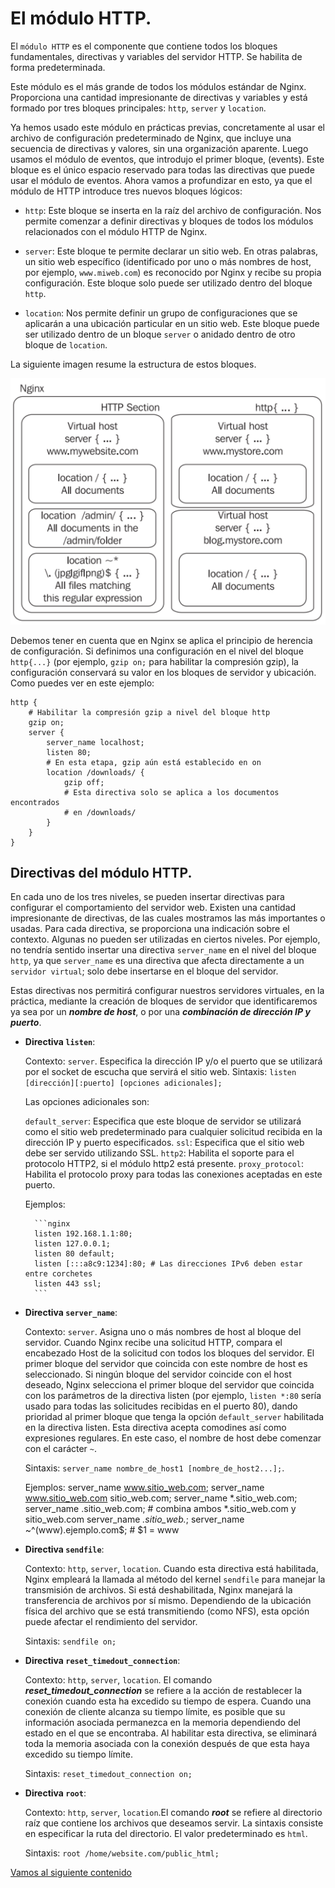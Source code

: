 # El módulo HTTP.

El `módulo HTTP` es el componente que contiene todos los bloques fundamentales, directivas y variables del servidor HTTP. Se habilita de forma predeterminada.

Este módulo es el más grande de todos los módulos estándar de Nginx. Proporciona una cantidad impresionante de directivas y variables y está formado por tres bloques principales: `http`, `server` y `location`.

Ya hemos usado este módulo en prácticas previas, concretamente al usar el archivo de configuración predeterminado de Nginx, que incluye una secuencia de directivas y valores, sin una organización aparente. Luego usamos el módulo de eventos, que introdujo el primer bloque, (events). Este bloque es el único espacio reservado para todas las directivas que puede usar el módulo de eventos. Ahora vamos a profundizar en esto, ya que el módulo de HTTP introduce tres nuevos bloques lógicos:

- `http`: Este bloque se inserta en la raíz del archivo de configuración. Nos permite comenzar a definir directivas y bloques de todos los módulos relacionados con el módulo HTTP de Nginx.

- `server`: Este bloque te permite declarar un sitio web. En otras palabras, un sitio web específico (identificado por uno o más nombres de host, por ejemplo, `www.miweb.com`) es reconocido por Nginx y recibe su propia configuración. Este bloque solo puede ser utilizado dentro del bloque `http`.

- `location`: Nos permite definir un grupo de configuraciones que se aplicarán a una ubicación particular en un sitio web. Este bloque puede ser utilizado dentro de un bloque `server` o anidado dentro de otro bloque de `location`.

La siguiente imagen resume la estructura de estos bloques.

![bloques Nginx](../img/202403311252.png)

Debemos tener en cuenta que en Nginx se aplica el principio de herencia de configuración. Si definimos una configuración en el nivel del bloque `http{...}` (por ejemplo, `gzip on;` para habilitar la compresión gzip), la configuración conservará su valor en los bloques de servidor y ubicación. Como puedes ver en este ejemplo:

```nginx
http {
    # Habilitar la compresión gzip a nivel del bloque http
    gzip on;
    server {
        server_name localhost;
        listen 80;
        # En esta etapa, gzip aún está establecido en on
        location /downloads/ {
            gzip off;
            # Esta directiva solo se aplica a los documentos encontrados
            # en /downloads/
        }
    }
}
```

## Directivas del módulo HTTP.

En cada uno de los tres niveles, se pueden insertar directivas para configurar el comportamiento del servidor web. Existen una cantidad impresionante de directivas, de las cuales mostramos las más importantes o usadas. Para cada directiva, se proporciona una indicación sobre el contexto. Algunas no pueden ser utilizadas en ciertos niveles. Por ejemplo, no tendría sentido insertar una directiva `server_name` en el nivel del bloque `http`, ya que `server_name` es una directiva que afecta directamente a un `servidor virtual`; solo debe insertarse en el bloque del servidor. 


Estas directivas nos permitirá configurar nuestros servidores virtuales, en la práctica, mediante la creación de bloques de servidor que identificaremos ya sea por un ***nombre de host***, o por una ***combinación de dirección IP y puerto***. 

- **Directiva `listen`**:

    Contexto: `server`. Especifica la dirección IP y/o el puerto que se utilizará por el socket de escucha que servirá el sitio web. 
    Sintaxis: `listen [dirección][:puerto] [opciones adicionales];`

    Las opciones adicionales son:

    `default_server`: Especifica que este bloque de servidor se utilizará como el sitio web predeterminado para cualquier solicitud recibida en la dirección IP y puerto especificados.
    `ssl`: Especifica que el sitio web debe ser servido utilizando SSL.
    `http2`: Habilita el soporte para el protocolo HTTP2, si el módulo http2 está presente.
    `proxy_protocol`: Habilita el protocolo proxy para todas las conexiones aceptadas en este puerto.

    Ejemplos:

        ```nginx
        listen 192.168.1.1:80;
        listen 127.0.0.1;
        listen 80 default;
        listen [:::a8c9:1234]:80; # Las direcciones IPv6 deben estar entre corchetes
        listen 443 ssl;
        ```

- **Directiva `server_name`**:

    Contexto: `server`. Asigna uno o más nombres de host al bloque del servidor. Cuando Nginx recibe una solicitud HTTP, compara el encabezado Host de la solicitud con todos los bloques del servidor. El primer bloque del servidor que coincida con este nombre de host es seleccionado. Si ningún bloque del servidor coincide con el host deseado, Nginx selecciona el primer bloque del servidor que coincida con los parámetros de la directiva listen (por ejemplo, `listen *:80` sería usado para todas las solicitudes recibidas en el puerto 80), dando prioridad al primer bloque que tenga la opción `default_server` habilitada en la directiva listen. Esta directiva acepta comodines así como expresiones regulares. En este caso, el nombre de host debe comenzar con el carácter `~`.

    Sintaxis: `server_name nombre_de_host1 [nombre_de_host2...];`.

    Ejemplos:
        server_name www.sitio_web.com;
        server_name www.sitio_web.com sitio_web.com;
        server_name *.sitio_web.com;
        server_name .sitio_web.com; # combina ambos *.sitio_web.com y sitio_web.com
        server_name *.sitio_web.*;
        server_name ~^(www)\.ejemplo\.com$; # $1 = www


- **Directiva `sendfile`**:

    Contexto: `http`, `server`, `location`. Cuando esta directiva está habilitada, Nginx empleará la llamada al método del kernel `sendfile` para manejar la transmisión de archivos. Si está deshabilitada, Nginx manejará la transferencia de archivos por sí mismo. Dependiendo de la ubicación física del archivo que se está transmitiendo (como NFS), esta opción puede afectar el rendimiento del servidor. 

    Sintaxis: `sendfile on;`


- **Directiva `reset_timedout_connection`**:

     Contexto: `http`, `server`, `location`. El comando ***reset_timedout_connection*** se refiere a la acción de restablecer la conexión cuando esta ha excedido su tiempo de espera. Cuando una conexión de cliente alcanza su tiempo límite, es posible que su información asociada permanezca en la memoria dependiendo del estado en el que se encontraba. Al habilitar esta directiva, se eliminará toda la memoria asociada con la conexión después de que esta haya excedido su tiempo límite.

     Sintaxis: `reset_timedout_connection on;`


- **Directiva `root`**:

    Contexto: `http`, `server`, `location`.El comando ***root*** se refiere al directorio raíz que contiene los archivos que deseamos servir. La sintaxis consiste en especificar la ruta del directorio. El valor predeterminado es `html`.

    Sintaxis: `root /home/website.com/public_html;`



[Vamos al siguiente contenido](./10-F.md)
